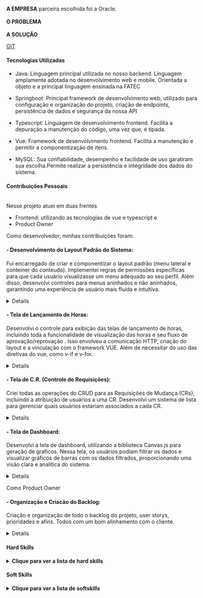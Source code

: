 **A EMPRESA** parceira escolhida foi a Oracle.
<br>
<br>
**O PROBLEMA** 
<br>
<br>
**A SOLUÇÃO** 

[GIT](https://github.com/matheus-fiebig/portifolio-bd/tree/main/4sem)

#### Tecnologias Utilizadas
- Java: Linguagem principal utilizada no nosso backend. Linguagem amplamente adotada no desenvolvimento web e mobile. Orientada a objeto e a principal linguagem ensinada na FATEC

- Springboot: Principal framework de desenvolvimento web, utilizado para configuração e organização do projeto, criação de endpoints, persistência de dados e segurança da nossa API  

- Typescript: Linguagem de desenvolvimento frontend. Facilita a depuração a manutenção do código, uma vez que, é tipada.

- Vue: Framework de desenvolvimento frontend. Facilita a manutenção e permitir a componentização de itens.  

- MySQL: Sua confiabilidade, desempenho e facilidade de uso garatiram sua escolha.Permite realizar a persistência e integridade dos dados do sistema.


#### Contribuições Pessoais
**<br>**
Nesse projeto atuei em duas frentes 
- Frontend: utilizando as tecnologias de vue e typescript e
- Product Owner

Como desenvolvedor, minhas contribuições foram:

#### - Desenvolvimento do Layout Padrão do Sistema:
Fui encarregado de criar e componentizar o layout padrão (menu lateral e conteiner do conteudo). Implementei regras de permissões específicas para que cada usuário visualizasse um menu adequado ao seu perfil. Além disso, desenvolvi controles para menus aninhados e não aninhados, garantindo uma experiência de usuário mais fluida e intuitiva.
<details>
    ```

    created(): void {
        const auth = useAuth();
        this.createSidebar(auth.getUser().permissionLevel);
    
        const currentUrl = this.$route.fullPath;
        this.menus.forEach(menu => {
            menu.active = currentUrl.includes(menu.link) &&     !!menu.link && menu.link != '/';
            this.activateSubItens(menu, currentUrl);
        })
    }

    private createSidebar(permissionLevel: number) {
        switch(permissionLevel){
        case 1: this.menus = colaboradorMenu; break;
        case 2: this.menus = gestorMenu; break;
        case 3: this.menus = adminMenu; break;
    }
    ```

Como pode ser visto aqui esta a parte de gerenciamento que controla qual acesso cada usuario tem  atraves de um objeto generico. Como pode ser observado a baixo

    ```
    export interface MenuParent extends MenuChild{
        icon: string;
        childs:MenuChild[];
    }

    export interface MenuChild{
        description:string;
        link:string;
        active:boolean;
    }

    ```
Além disso esse componente é subdivido com um componente filho para que o componente pai consigntrolar todo os estados genericos e para que cada filho consiga ter seu proprio estado independente
</details>

#### - Tela de Lançamento de Horas:
Desenvolvi o controle para exibição das telas de lançamento de horas, incluindo toda a funcionalidade de visualização das horas e seu fluxo de aprovação/reprovação . Isso envolveu a comunicação HTTP, criação do layout e a vinculação com o framework VUE. Além de necessitar do uso das diretivas do vue, como v-if e v-for.

<details>
<img src="..\..\assets\3sem\3_sem_lancamento_hora.png" width=1150 /></img>

Como pode ser visto na imagem acima, a tela de lançamento de horas envolve varios passos e diretivas. 
As diretivas de v-for são utilizadas para gerar as diversas linhas do sistema. O v-if controla todo o complexo sistema de regras de segurança, no qual permitirá ou não, ao usuário (dependendo do seu nível de permissão) aprovar ou reprovar hora. Por fim o v-model é responsável por realizar o <i>bind</i> do filtro com as variáveis de código, permitindo assim, realizar a requisição HTTP filtro para popular os dados 

<img src="..\..\assets\3sem\3_sem_lancamento_hora_v_for.png" width=300 /></img>

Acima esta um exemplo da utilização das <i>diretivas</i> do vue retratadas no parágrafo anterior para geração de contúdo dinâmico

</details>

#### - Tela de C.R. (Controle de Requisições):
Criei todas as operações do CRUD para as Requisições de Mudança (CRs), incluindo a atribuição de usuários a uma CR. Desenvolvi um sistema de lista para gerenciar quais usuários estariam associados a cada CR.

<details>
A feature do C.R é composta por algumas telas, primeiramente temos a tela de visualização e controle. Nela é possível realizar todas as ações de controle do CR além de visualiza-los (por exemplo deletar ou editar) 
<img src="..\..\assets\3sem\3_sem_cr.png" width=1000 /></img>

<br>
Além disso temos o cadastro de CR que faz uma requisição POST para o backend com todos os dados necessários para salvar um C.R ou edita-lo (depende da ação do usuário).

<img src="..\..\assets\3sem\3_sem_cr_cadastro.png" width=300 /></img>

<br>
Para finalizar temos a feature exclusiva de CR que é o controle de usuário por cr. Nessa feature temos um controle de N para N, ou seja, conseguimos colocar qualquer usuário em qualquer CR e em quantos CR quisermos. Desse modo é utilizado subtração e adição com listas para controlar o estado de qual usuário deve ser persistido no backend, como pode ser visto no código abaixo, no qual controlamos qual usuário e adicionado ao cr e qual é removido dele

    ```
    loadUsuarioCr(){
            this.limparCampos();
            http.get('/usuario')
            .then(x => {
                this.usuariosTotais = x.data;
                http.get('/crUsuario/' + this.idCr)
                    .then(y => {
                        const data = y.data as [
                            {
                                idUsuario: number,
                                idCr: number
                            }
                        ];

                        const usuariosCr = this.usuariosTotais.filter(z => data.map(z => z.idUsuario).includes(z.id));
                        this.usuariosDoCr.push(...usuariosCr)
                        
                        const usuariosForaDoCr = this.usuariosTotais.filter(z => !data.map(z => z.idUsuario).includes(z.id));
                        this.usuariosParaAdd.push(...usuariosForaDoCr)
                    });
            });
        }

    ```

</details>

#### - Tela de Dashboard:
Desenvolvi a tela de dashboard, utilizando a biblioteca Canvas.js para geração de gráficos. Nessa tela, os usuários podiam filtrar os dados e visualizar gráficos de barras com os dados filtrados, proporcionando uma visão clara e analítica do sistema.

<details>
    Para gerar o relatório com essa biblioteca, foi necessário criar uma tag de apexChart, delimitando assim onde seria gerado o relatório. Além disso para gerar os gráficos era necessário obte-los do backend (através de uma comunicação HTTP com o nosso servidor REST) e atribui-los a propriedade data do chartConfig. Todo esse fluxo pode ser visto no código abaixo:

    ```
    <apexchart
        type="bar"
        height="350"
        :options="chartConfig.chartOptions"
        :series="chartConfig.series"
    ></apexchart>
    getData() {
        const request = {
            idCliente: this.filter.idCliente,
            idCr: this.filter.idCr,
            dataInicio: this.filter.dataInicio + " 00:00:00",
            dataFim: this.filter.dataFim + " 23:59:59",
        };

        http.get("/dashboard", { params: request }).then((response) => {
            const user = useAuth().getUser();
            const filteredData = response.data.filter(
                (x: any) => x.idUsuario == user.id
            );

            this.chartConfig.series[0].data = [
                this.getHour(filteredData, "HE Diurno"),
                this.getHour(filteredData, "HE Noturno"),
                this.getHour(filteredData, "Sobreaviso"),
            ];
        });
    }
    ```
</details>

Como Product Owner
#### - Organização e Criacão do Backlog:
Criação e organização de todo o backlog do projeto, user storys, prioridades e afins. Todos com um bom alinhamento com o cliente.

<details>
 Como pode ser visto na imagem abaixo, todo o backlog e suas respectivas prioridades e user storys. Além disso há a organização por ÉPICOS e FEATURES de cada uma das histórias, bem como a sprint em que cada uma delas deveria entrar

 <img src="https://github.com/matheus-fiebig/portifolio-bd/blob/main/3sem/assets/backlog.png"> </img>
</details>


#### Hard Skills
<details>
  <summary><b>Clique para ver a lista de hard skills</b></summary>
  <br>
  <table align="center">
    <tr>
      <th width="300px">Tecnologia/Metodologia</th>
      <th width="300px">Classificação</th>
    </tr>
    <tr>
      <td>SQL</td>
      <td>★★★★★★☆☆☆☆</td>
    </tr>
    <tr>
      <td>MYSQL</td>
      <td>★★★★☆☆☆☆☆☆</td>
    </tr>
    <tr>
      <td>HTML/CSS</td>
      <td>★★★★★★★☆☆☆</td>
    </tr>
    <tr>
      <td>VUE</td>
      <td>★★★★★★★☆☆☆</td>
    </tr>
    <tr>
      <td>REST</td>
      <td>★★★★★★☆☆☆☆</td>
    </tr>
    <tr>
      <td>Scrum</td>
      <td>★★★★★★☆☆☆☆</td>
    </tr>
    <tr>
      <td>UX/UI design</td>
      <td>★★★★★☆☆☆☆☆</td>
    </tr>
  </table>
</details>

#### Soft Skills
<details>
  <summary><b>Clique para ver a lista de softskills</b></summary>
  <br>
  <table align="center">
    <tr>
      <th width="300px">Tecnologia/Metodologia</th>
      <th width="300px">Classificação</th>
    </tr>
    <tr>
      <td>Comunicação</td>
      <td>★★★★★★★★☆☆</td>
    </tr>
    <tr>
      <td>Trabalho em Equipe</td>
      <td>★★★★★★☆☆☆☆</td>
    </tr>
    <tr>
      <td>Resolução de Problemas</td>
      <td>★★★★★★★☆☆☆</td>
    </tr>
    <tr>
      <td>Responsabilidade</td>
      <td>★★★★★★★★☆☆</td>
    </tr>
  </table>
</details>
